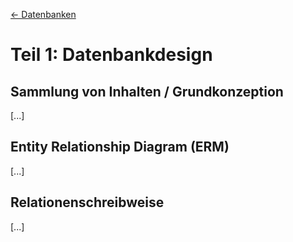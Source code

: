 [← Datenbanken](../README.md#Dauerprojekt-Datenbanken)

# Teil 1: Datenbankdesign

## Sammlung von Inhalten / Grundkonzeption

[...]

## Entity Relationship Diagram (ERM)

[...]

## Relationenschreibweise

[...]
